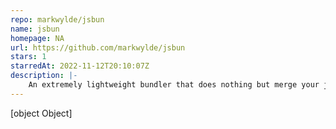 ```yaml
---
repo: markwylde/jsbun
name: jsbun
homepage: NA
url: https://github.com/markwylde/jsbun
stars: 1
starredAt: 2022-11-12T20:10:07Z
description: |-
    An extremely lightweight bundler that does nothing but merge your js files using commonjs.
---
```


[object Object]
